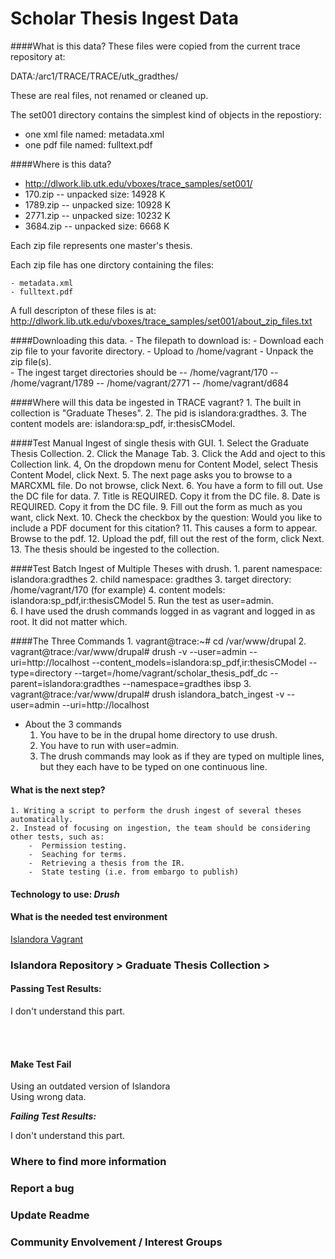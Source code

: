 # Scholar Thesis Ingest Data

####What is this data? 
These files were copied from the current trace repository at:

DATA:/arc1/TRACE/TRACE/utk_gradthes/

These are real files, not renamed or cleaned up. 

The set001 directory contains the simplest kind of objects in the repostiory:

  - one xml file named: metadata.xml
  - one pdf file named: fulltext.pdf


####Where is this data?

  - http://dlwork.lib.utk.edu/vboxes/trace_samples/set001/
  - 170.zip -- unpacked size: 14928 K
  - 1789.zip -- unpacked size: 10928 K
  - 2771.zip -- unpacked size: 10232 K
  - 3684.zip -- unpacked size: 6668 K

  Each zip file represents one master's thesis.
  
  Each zip file has one dirctory containing the files:

    - metadata.xml 
    - fulltext.pdf 

  A full descripton of these files is at:
  http://dlwork.lib.utk.edu/vboxes/trace_samples/set001/about_zip_files.txt


####Downloading this data.
	- The filepath to download is:
	- Download each zip file to your favorite directory.
	- Upload to /home/vagrant
	- Unpack the zip file(s).  
	- The ingest target directories should be 
	    -- /home/vagrant/170
	    -- /home/vagrant/1789
	    -- /home/vagrant/2771
	    -- /home/vagrant/d684


####Where will this data be ingested in TRACE vagrant?
	1.  The built in collection is "Graduate Theses".
	2.  The pid is islandora:gradthes.
	3.  The content models are:  islandora:sp_pdf, ir:thesisCModel.


####Test Manual Ingest of single thesis with GUI.
	1. Select the Graduate Thesis Collection.
	2. Click the Manage Tab.
	3. Click the Add and oject to this Collection link.
	4, On the dropdown menu for Content Model, select Thesis Content Model, click Next.
	5. The next page asks you to browse to a MARCXML file.  Do not browse, click Next.
	6. You have a form to fill out.  Use the DC file for data.
	7. Title is REQUIRED.  Copy it from the DC file.
	8. Date is REQUIRED. Copy it from the DC file.
	9. Fill out the form as much as you want, click Next.
	10. Check the checkbox by the question: Would you like to include a PDF document for this citation?
	11. This causes a form to appear.  Browse to the pdf.
	12. Upload the pdf, fill out the rest of the form, click Next.
	13. The thesis should be ingested to the collection.


####Test Batch Ingest of Multiple Theses with drush.
	1.  parent namespace: islandora:gradthes
	2.  child namespace: gradthes
	3.  target directory: /home/vagrant/170  (for example)
	4.  content models: islandora:sp_pdf,ir:thesisCModel
	5.  Run the test as user=admin.  
	6.  I have used the drush commands logged in as vagrant and logged in as root.  It did not matter which.

####The Three Commands 
	1. vagrant@trace:~# cd /var/www/drupal
	2. vagrant@trace:/var/www/drupal# drush -v --user=admin --uri=http://localhost --content_models=islandora:sp_pdf,ir:thesisCModel --type=directory --target=/home/vagrant/scholar_thesis_pdf_dc  --parent=islandora:gradthes --namespace=gradthes ibsp
	3. vagrant@trace:/var/www/drupal# drush islandora_batch_ingest -v --user=admin --uri=http://localhost

  - About the 3 commands
	1. You have to be in the drupal home directory to use drush.
  	2. You have to run with  user=admin.
	3. The drush commands may look as if they are typed on multiple lines, but they each have to be typed on one continuous line.


#### What is the next step?<br/>
	1. Writing a script to perform the drush ingest of several theses automatically.
	2. Instead of focusing on ingestion, the team should be considering other tests, such as:
		-  Permission testing.
		-  Seaching for terms.
		-  Retrieving a thesis from the IR.
		-  State testing (i.e. from embargo to publish)
	

#### Technology to use: *Drush*<br/>

#### What is the needed test environment<br/>
[Islandora Vagrant](https://github.com/Islandora-Labs/islandora_vagrant/)<br/>


### Islandora Repository > Graduate Thesis Collection > <br/>

#### Passing Test Results:

I don't understand this part.

<br/><br/>

#### Make Test Fail<br/>

Using an outdated version of Islandora<br/>
Using wrong data.<br/>

***Failing Test Results:***

I don't understand this part.

### Where to find more information<br/>
### Report a bug<br/>
### Update Readme<br/>
### Community Envolvement / Interest Groups
